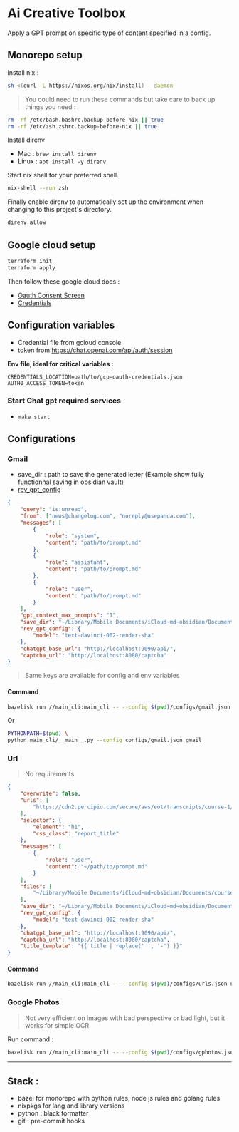 # Ai Creative Toolbox

Apply a GPT prompt on specific type of content specified in a config.

## Monorepo setup

Install nix :

```bash
sh <(curl -L https://nixos.org/nix/install) --daemon
```

> You could need to run these commands but take care to back up things you need :

```bash
rm -rf /etc/bash.bashrc.backup-before-nix || true
rm -rf /etc/zsh.zshrc.backup-before-nix || true
```

Install direnv

- Mac : `brew install direnv`
- Linux : `apt install -y direnv`

Start nix shell for your preferred shell.

```bash
nix-shell --run zsh
```

Finally enable direnv to automatically set up the environment when changing to this project's directory.

```bash
direnv allow
```

## Google cloud setup

```bash
terraform init
terraform apply
```

Then follow these google cloud docs :

-   [Oauth Consent Screen](https://developers.google.com/gmail/api/quickstart/python#configure_the_oauth_consent_screen)
-   [Credentials](https://developers.google.com/gmail/api/quickstart/python#authorize_credentials_for_a_desktop_application)

## Configuration variables

-   Credential file from gcloud console
-   token from https://chat.openai.com/api/auth/session

**Env file, ideal for critical variables :**

```dotenv
CREDENTIALS_LOCATION=path/to/gcp-oauth-credentials.json
AUTH0_ACCESS_TOKEN=token
```

### Start Chat gpt required services

-   `make start`

## Configurations

### Gmail

-   save_dir : path to save the generated letter (Example show fully functionnal saving in obsidian vault)
-   [rev_gpt_config](https://github.com/acheong08/ChatGPT#--optional-configuration)

```json
{
    "query": "is:unread",
    "from": ["news@changelog.com", "noreply@usepanda.com"],
    "messages": [
        {
            "role": "system",
            "content": "path/to/prompt.md"
        },
        {
            "role": "assistant",
            "content": "path/to/prompt.md"
        },
        {
            "role": "user",
            "content": "path/to/prompt.md"
        }
    ],
    "gpt_context_max_prompts": "1",
    "save_dir": "~/Library/Mobile Documents/iCloud~md~obsidian/Documents/notes/News",
    "rev_gpt_config": {
        "model": "text-davinci-002-render-sha"
    },
    "chatgpt_base_url": "http://localhost:9090/api/",
    "captcha_url": "http://localhost:8080/captcha"
}
```

> Same keys are available for config and env variables

#### Command

```bash
bazelisk run //main_cli:main_cli -- --config $(pwd)/configs/gmail.json gmail
```

Or

```bash
PYTHONPATH=$(pwd) \
python main_cli/__main__.py --config configs/gmail.json gmail
```

### Url

> No requirements

```json
{
    "overwrite": false,
    "urls": [
        "https://cdn2.percipio.com/secure/aws/eot/transcripts/course-1/cloudtrain.html"
    ],
    "selector": {
        "element": "h1",
        "css_class": "report_title"
    },
    "messages": [
        {
            "role": "user",
            "content": "~/path/to/prompt.md"
        }
    ],
    "files": [
        "~/Library/Mobile Documents/iCloud~md~obsidian/Documents/courses/ML/"
    ],
    "save_dir": "~/Library/Mobile Documents/iCloud~md~obsidian/Documents/courses/ML",
    "rev_gpt_config": {
        "model": "text-davinci-002-render-sha"
    },
    "chatgpt_base_url": "http://localhost:9090/api/",
    "captcha_url": "http://localhost:8080/captcha",
    "title_template": "{{ title | replace(' ', '-') }}"
}
```

#### Command

```bash
bazelisk run //main_cli:main_cli -- --config $(pwd)/configs/urls.json url
```

### Google Photos

> Not very efficient on images with bad perspective or bad light, but it works for simple OCR

Run command :

```bash
bazelisk run //main_cli:main_cli -- --config $(pwd)/configs/gphotos.json gphotos
```

---

## Stack :

- bazel for monorepo with python rules, node js rules and golang rules
- nixpkgs for lang and library versions
- python : black formatter
- git : pre-commit hooks

